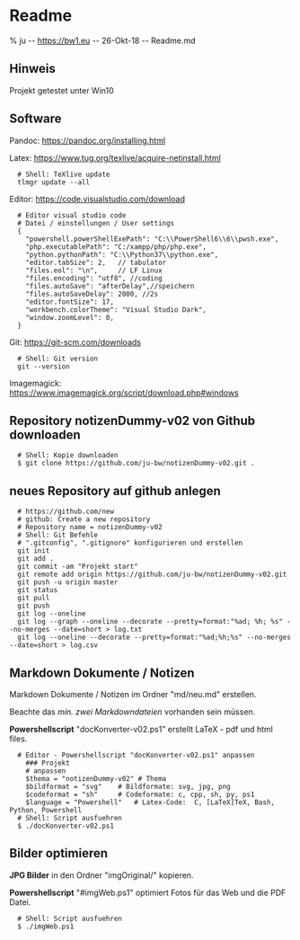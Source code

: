 # Readme

% ju -- https://bw1.eu -- 26-Okt-18  -- Readme.md

## Hinweis

Projekt getestet unter Win10

## Software

Pandoc: <https://pandoc.org/installing.html>

Latex: <https://www.tug.org/texlive/acquire-netinstall.html>

~~~
  # Shell: TeXlive update
  tlmgr update --all
~~~

Editor: <https://code.visualstudio.com/download>

~~~
  # Editor visual studio code
  # Datei / einstellungen / User settings
  {
    "powershell.powerShellExePath": "C:\\PowerShell6\\6\\pwsh.exe",
    "php.executablePath": "C:/xampp/php/php.exe",
    "python.pythonPath": "C:\\Python37\\python.exe",
    "editor.tabSize": 2,   // tabulator        
    "files.eol": "\n",     // LF Linux
    "files.encoding": "utf8", //coding    
    "files.autoSave": "afterDelay",//speichern
    "files.autoSaveDelay": 2000, //2s 
    "editor.fontSize": 17,
    "workbench.colorTheme": "Visual Studio Dark",
    "window.zoomLevel": 0,
  }
~~~

Git: <https://git-scm.com/downloads>

~~~
  # Shell: Git version
  git --version
~~~

Imagemagick: <https://www.imagemagick.org/script/download.php#windows>


## Repository notizenDummy-v02 von Github downloaden

~~~
  # Shell: Kopie downloaden
  $ git clone https://github.com/ju-bw/notizenDummy-v02.git .
~~~

## neues Repository auf github anlegen

~~~
  # https://github.com/new
  # github: Create a new repository
  # Repository name = notizenDummy-v02
  # Shell: Git Befehle
  # ".gitconfig", ".gitignore" konfigurieren und erstellen
  git init
  git add .
  git commit -am "Projekt start"
  git remote add origin https://github.com/ju-bw/notizenDummy-v02.git
  git push -u origin master 
  git status
  git pull
  git push
  git log --oneline
  git log --graph --oneline --decorate --pretty=format:"%ad; %h; %s" --no-merges --date=short > log.txt
  git log --oneline --decorate --pretty=format:"%ad;%h;%s" --no-merges --date=short > log.csv 
~~~

## Markdown Dokumente / Notizen

Markdown Dokumente / Notizen im Ordner "md/neu.md" erstellen.

Beachte das *min. zwei Markdowndateien* vorhanden sein müssen. 

**Powershellscript** "docKonverter-v02.ps1" erstellt LaTeX - pdf und html files.

~~~
  # Editor - Powershellscript "docKonverter-v02.ps1" anpassen
    ### Projekt
    # anpassen
    $thema = "notizenDummy-v02" # Thema
    $bildformat = "svg"    # Bildformate: svg, jpg, png
    $codeformat = "sh"     # Codeformate: c, cpp, sh, py, ps1
    $language = "Powershell"   # Latex-Code:  C, [LaTeX]TeX, Bash, Python, Powershell
  # Shell: Script ausfuehren
  $ ./docKonverter-v02.ps1
~~~

## Bilder optimieren

**JPG Bilder** in den Ordner "imgOriginal/" kopieren.

**Powershellscript** "#imgWeb.ps1" optimiert Fotos für das Web und die PDF Datei.

~~~
  # Shell: Script ausfuehren
  $ ./imgWeb.ps1
~~~